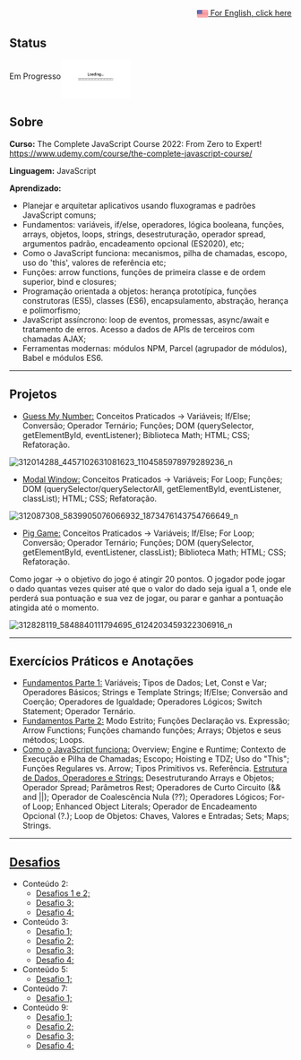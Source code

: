 <p align="right"><a href="README.md"><img src="img/us-flag.png" height="20" align="center">  For English, click here </a></p>

## Status
Em Progresso<img src="img/loading.gif" height="70" align="middle"></img>

## Sobre
**Curso:** The Complete JavaScript Course 2022: From Zero to Expert! https://www.udemy.com/course/the-complete-javascript-course/

**Linguagem:** JavaScript

**Aprendizado:**
- Planejar e arquitetar aplicativos usando fluxogramas e padrões JavaScript comuns;
- Fundamentos: variáveis, if/else, operadores, lógica booleana, funções, arrays, objetos, loops, strings, desestruturação, operador spread, argumentos padrão, encadeamento opcional (ES2020), etc;
- Como o JavaScript funciona: mecanismos, pilha de chamadas, escopo, uso do 'this', valores de referência etc;
- Funções: arrow functions, funções de primeira classe e de ordem superior, bind e closures;
- Programação orientada a objetos: herança prototípica, funções construtoras (ES5), classes (ES6), encapsulamento, abstração, herança e polimorfismo;
- JavaScript assíncrono: loop de eventos, promessas, async/await e tratamento de erros. Acesso a dados de APIs de terceiros com chamadas AJAX;
- Ferramentas modernas: módulos NPM, Parcel (agrupador de módulos), Babel e módulos ES6.

------------------------------------------------------------------------------------------------------------------------------------------------------- 


## Projetos
- <a href="Section7/Project_Guess_My_Number">Guess My Number:</a> Conceitos Praticados -> Variáveis; If/Else; Conversão; Operador Ternário; Funções; DOM (querySelector, getElementById, eventListener); Biblioteca Math; HTML; CSS; Refatoração.

![312014288_4457102631081623_1104585978979289236_n](https://user-images.githubusercontent.com/78104233/196226641-9208cd1b-cd4a-4366-bf0b-74e469849fc9.gif)

- <a href="Section7/Project_Modal_Window">Modal Window:</a> Conceitos Praticados -> Variáveis; For Loop; Funções; DOM (querySelector/querySelectorAll, getElementById, eventListener, classList); HTML; CSS; Refatoração.

![312087308_5839905076066932_1873476143754766649_n](https://user-images.githubusercontent.com/78104233/196314188-dc36c05e-3614-4f5f-bbeb-8e51a5c7261e.gif)

- <a href="Section7/Project_Pig_Game">Pig Game:</a> Conceitos Praticados -> Variáveis; If/Else; For Loop; Conversão; Operador Ternário; Funções; DOM (querySelector, getElementById, eventListener, classList); Biblioteca Math; HTML; CSS; Refatoração.

Como jogar -> o objetivo do jogo é atingir 20 pontos. O jogador pode jogar o dado quantas vezes quiser até que o valor do dado seja igual a 1, onde ele perderá sua pontuação e sua vez de jogar, ou parar e ganhar a pontuação atingida até o momento. 

![312828119_5848840111794695_6124203459322306916_n](https://user-images.githubusercontent.com/78104233/198095117-62f019fe-3b1a-41fd-90e2-5ba0f3364ef9.gif)

------------------------------------------------------------------------------------------------------------------------------------------------------- 


## Exercícios Práticos e Anotações 
- <a href="Section2/practiceExercises.js">Fundamentos Parte 1:</a> Variáveis; Tipos de Dados; Let, Const e Var; Operadores Básicos; Strings e Template Strings;
If/Else; Conversão and Coerção; Operadores de Igualdade; Operadores Lógicos; Switch Statement; Operador Ternário.
- <a href="Section3/practiceExercises.js">Fundamentos Parte 2:</a> Modo Estrito; Funções Declaração vs. Expressão; Arrow Functions; Funções chamando funções; Arrays; Objetos e seus métodos; Loops.
- <a href="Section8/notes.js">Como o JavaScript funciona:</a> Overview; Engine e Runtime; Contexto de Execução e Pilha de Chamadas; Escopo; Hoisting e TDZ; Uso do "This"; Funções Regulares vs. Arrow; Tipos Primitivos vs. Referência.
 <a href="Section9/notes.js">Estrutura de Dados, Operadores e Strings:</a> Desestruturando Arrays e Objetos; Operador Spread; Parâmetros Rest; Operadores de Curto Circuito (&& and ||); Operador de Coalescência Nula (??); Operadores Lógicos; For-of Loop; Enhanced Object Literals; Operador de Encadeamento Opcional (?.); Loop de Objetos: Chaves, Valores e Entradas; Sets; Maps; Strings.

------------------------------------------------------------------------------------------------------------------------------------------------------- 
 

## <a href="all-coding-challenges.pdf">Desafios</a>
- Conteúdo 2:
  - <a href="Section2/codingChallenge1_2.js">Desafios 1 e 2;</a>
  - <a href="Section2/codingChallenge3.js">Desafio 3;</a>
  - <a href="Section2/codingChallenge4.js">Desafio 4;</a>
- Conteúdo 3:
  - <a href="Section3/codingChallenge1.js">Desafio 1;</a>
  - <a href="Section3/codingChallenge2.js">Desafio 2;</a>
  - <a href="Section3/codingChallenge3.js">Desafio 3;</a>
  - <a href="Section3/codingChallenge4.js">Desafio 4;</a>
- Conteúdo 5:
  - <a href="Section5/codingChallenge1.js">Desafio 1;</a>
- Conteúdo 7:
  - <a href="Section7/codingChallenge1.js">Desafio 1;</a>
- Conteúdo 9:
  - <a href="Section9/codingChallenge1.js">Desafio 1;</a>
  - <a href="Section9/codingChallenge2.js">Desafio 2;</a>
  - <a href="Section9/codingChallenge3.js">Desafio 3;</a>
  - <a href="Section9/codingChallenge4.js">Desafio 4;</a>
 

 



 

